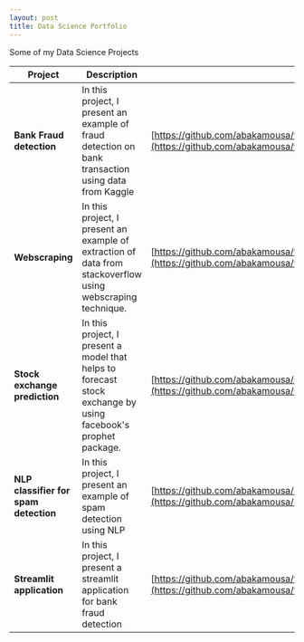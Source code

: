 ```yaml
---
layout: post
title: Data Science Portfolio 
---
```


Some of my Data Science Projects


| **Project** | **Description** | **Link**|
| ------------- | ------------- |-------------|
| **Bank Fraud detection**  | In this project, I present an example of fraud detection on bank transaction using data from Kaggle  |[https://github.com/abakamousa/fraud_detection](https://github.com/abakamousa/fraud_detection)|
| **Webscraping**  | In this project, I present an example of extraction of data from stackoverflow using webscraping technique.  |[https://github.com/abakamousa/webscraping](https://github.com/abakamousa/webscraping)|
| **Stock exchange prediction**  | In this project, I present a model that helps to forecast stock exchange by using facebook's prophet package.  | [https://github.com/abakamousa/stock_exchange_prediction_with_Prophet](https://github.com/abakamousa/stock_exchange_prediction_with_Prophet)|
| **NLP classifier for spam detection**| In this project, I present an example of spam detection using NLP  | [https://github.com/abakamousa/NLP-Classifier-for-Spam-detection](https://github.com/abakamousa/NLP-Classifier-for-Spam-detection)|
|**Streamlit application**| In this project, I present a streamlit application for bank fraud detection| [https://github.com/abakamousa/fraud_detection_streamlit](https://github.com/abakamousa/fraud_detection_streamlit)|


